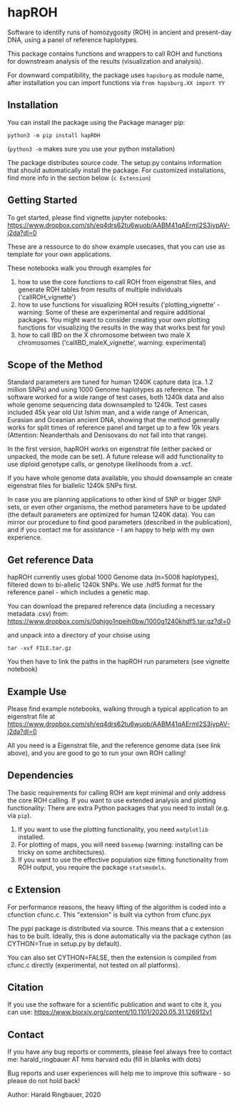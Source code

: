 # hapROH
Software to identify runs of homozygosity (ROH) in ancient and present-day DNA, using a panel of reference haplotypes.

This package contains functions and wrappers to call ROH and functions for downstream analysis of the results (visualization and analysis).

For downward compatibility, the package uses `hapsburg` as module name, after installation you can import functions via
`from hapsburg.XX import YY`

## Installation
You can install the package using the Package manager pip:

```
python3 -m pip install hapROH
```
(`python3 -m` makes sure you use your python installation)

The package distributes source code. The setup.py contains information that should automatically install the package.
For customized installations, find more info in the section below (`c Extension`)

## Getting Started
To get started, please find vignette jupyter notebooks:
https://www.dropbox.com/sh/eq4drs62tu6wuob/AABM41qAErmI2S3iypAV-j2da?dl=0

These are a ressource to do show example usecases, that you can use as template for your own applications.

These notebooks walk you through examples for 
1) how to use the core functions to call ROH from eigenstrat files, and generate ROH tables from results of multiple individuals ('callROH_vignette')
2) how to use functions for visualizing ROH results ('plotting_vignette' - warning: Some of these are experimental and require additional packages. You might want to consider creating your own plotting functions for visualizing the results in the way that works best for you)
3) how to call IBD on the X chromosome between two male X chromosomes ('callIBD_maleX_vignette', warning: experimental)

## Scope of the Method
Standard parameters are tuned for human 1240K capture data (ca. 1.2 million SNPs) and using 1000 Genome haplotypes as reference. The software worked for a wide range of test cases, both 1240k data and also whole genome sequencing data downsampled to 1240k. Test cases included 45k year old Ust Ishim man, and a wide range of American, Eurasian and Oceanian ancient DNA, showing that the method generally works for split times of reference panel and target up to a few 10k years (Attention: Neanderthals and Denisovans do not fall into that range).

In the first version, hapROH works on eigenstrat file (either packed or unpacked, the mode can be set). A future release will add functionality to use diploid genotype calls, or genotype likelihoods from a .vcf.

If you have whole genome data available, you should downsample an create eigenstrat files for biallelic 1240k SNPs first.

In case you are planning applications to other kind of SNP or bigger SNP sets, or even other organisms, the method parameters have to be updated (the default parameters are optimized for human 1240K data). You can mirror our procedure to find good parameters (described in the publication), and if you contact me for assistance - I am happy to help with my own experience.


## Get reference Data
hapROH currently uses global 1000 Genome data (n=5008 haplotypes), filtered down to bi-allelic 1240k SNPs. 
We use .hdf5 format for the reference panel - which includes a genetic map.

You can download the prepared reference data (including a necessary metadata .csv) from:  
https://www.dropbox.com/s/0qhjgo1npeih0bw/1000g1240khdf5.tar.gz?dl=0

and unpack into a directory of your choise using 

```
tar -xvf FILE.tar.gz
```

You then have to link the paths in the hapROH run parameters (see vignette notebook)


## Example Use
Please find example notebooks, walking through a typical application to an eigenstrat file at
https://www.dropbox.com/sh/eq4drs62tu6wuob/AABM41qAErmI2S3iypAV-j2da?dl=0

All you need is a Eigenstrat file, and the reference genome data (see link above), and you are good to go to run your own ROH calling!


## Dependencies
The basic requirements for calling ROH are kept minimal and only address the core ROH calling. If you want to use extended analysis and plotting functionality: There are extra Python packages that you need to install (e.g. via `pip`). 

1) If you want to use the plotting functionality, you need `matplotlib` installed. 
2) For plotting of maps, you will need `basemap` (warning: installing can be tricky on some architectures). 
3) If you want to use the effective population size fitting functionality from ROH output, you require the package `statsmodels`.

## c Extension
For performance reasons, the heavy lifting of the algorithm is coded into a cfunction cfunc.c. This "extension" is built via cython from cfunc.pyx

The pypi package is distributed via source. This means that a c extension has to be built. Ideally, this is done automatically via the package cython (as CYTHON=True in setup.py by default).

You can also set CYTHON=FALSE, then the extension is compiled from cfunc.c directly (experimental, not tested on all platforms).


## Citation
If you use the software for a scientific publication and want to cite it, you can use:
https://www.biorxiv.org/content/10.1101/2020.05.31.126912v1

## Contact
If you have any bug reports or comments, please feel always free to contact me:
harald_ringbauer AT hms harvard edu
(fill in blanks with dots)

Bug reports and user experiences will help me to improve this software - so please do not hold back!

Author:
Harald Ringbauer, 2020